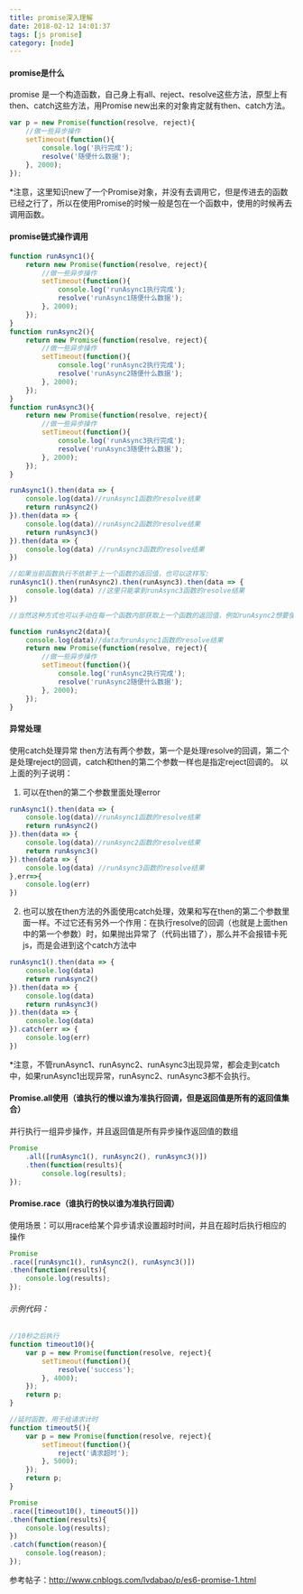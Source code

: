```yaml
---
title: promise深入理解
date: 2018-02-12 14:01:37
tags: [js promise]
category: [node]
---
```

#### promise是什么
promise 是一个构造函数，自己身上有all、reject、resolve这些方法，原型上有then、catch这些方法，用Promise new出来的对象肯定就有then、catch方法。
```javascript
var p = new Promise(function(resolve, reject){
    //做一些异步操作
    setTimeout(function(){
        console.log('执行完成');
        resolve('随便什么数据');
    }, 2000);
});
```

*注意，这里知识new了一个Promise对象，并没有去调用它，但是传进去的函数已经之行了，所以在使用Promise的时候一般是包在一个函数中，使用的时候再去调用函数。

#### promise链式操作调用

```javascript
function runAsync1(){
    return new Promise(function(resolve, reject){
        //做一些异步操作
        setTimeout(function(){
            console.log('runAsync1执行完成');
            resolve('runAsync1随便什么数据');
        }, 2000);
    });
}
function runAsync2(){
    return new Promise(function(resolve, reject){
        //做一些异步操作
        setTimeout(function(){
            console.log('runAsync2执行完成');
            resolve('runAsync2随便什么数据');
        }, 2000);
    });
}
function runAsync3(){
    return new Promise(function(resolve, reject){
        //做一些异步操作
        setTimeout(function(){
            console.log('runAsync3执行完成');
            resolve('runAsync3随便什么数据');
        }, 2000);
    });
}

runAsync1().then(data => {
    console.log(data)//runAsync1函数的resolve结果
    return runAsync2()
}).then(data => {
    console.log(data)//runAsync2函数的resolve结果
    return runAsync3()
}).then(data => {
    console.log(data) //runAsync3函数的resolve结果  
})

//如果当前函数执行不依赖于上一个函数的返回值，也可以这样写:
runAsync1().then(runAsync2).then(runAsync3).then(data => {
    console.log(data) //这里只能拿到runAsync3函数的resolve结果 
})

//当然这种方式也可以手动在每一个函数内部获取上一个函数的返回值，例如runAsync2想要使用runAsync1的返回值，runAsync2就得这样写：

function runAsync2(data){
    console.log(data)//data为runAsync1函数的resolve结果
    return new Promise(function(resolve, reject){
        //做一些异步操作
        setTimeout(function(){
            console.log('runAsync2执行完成');
            resolve('runAsync2随便什么数据');
        }, 2000);
    });
}
```
#### 异常处理
使用catch处理异常
then方法有两个参数，第一个是处理resolve的回调，第二个是处理reject的回调，catch和then的第二个参数一样也是指定reject回调的。
以上面的列子说明：
1. 可以在then的第二个参数里面处理error
```javascript
runAsync1().then(data => {
    console.log(data)//runAsync1函数的resolve结果
    return runAsync2()
}).then(data => {
    console.log(data)//runAsync2函数的resolve结果
    return runAsync3()
}).then(data => {
    console.log(data) //runAsync3函数的resolve结果  
},err=>{
    console.log(err)
})

```
2. 也可以放在then方法的外面使用catch处理，效果和写在then的第二个参数里面一样。不过它还有另外一个作用：在执行resolve的回调（也就是上面then中的第一个参数）时，如果抛出异常了（代码出错了），那么并不会报错卡死js，而是会进到这个catch方法中
```javascript
runAsync1().then(data => {
    console.log(data)
    return runAsync2()
}).then(data => {
    console.log(data)
    return runAsync3()
}).then(data => {
    console.log(data)    
}).catch(err => { 
    console.log(err)
})

```
*注意，不管runAsync1、runAsync2、runAsync3出现异常，都会走到catch中，如果runAsync1出现异常，runAsync2、runAsync3都不会执行。
#### Promise.all使用（谁执行的慢以谁为准执行回调，但是返回值是所有的返回值集合）
并行执行一组异步操作，并且返回值是所有异步操作返回值的数组
```javascript
Promise
    .all([runAsync1(), runAsync2(), runAsync3()])
    .then(function(results){
        console.log(results);
});
```
#### Promise.race（谁执行的快以谁为准执行回调）
使用场景：可以用race给某个异步请求设置超时时间，并且在超时后执行相应的操作
```javascript
Promise
.race([runAsync1(), runAsync2(), runAsync3()])
.then(function(results){
    console.log(results);
});
```
###### 示例代码：
```javascript
//10秒之后执行
function timeout10(){
    var p = new Promise(function(resolve, reject){
        setTimeout(function(){
            resolve('success');
        }, 4000);
    });
    return p;
}

//延时函数，用于给请求计时
function timeout5(){
    var p = new Promise(function(resolve, reject){
        setTimeout(function(){
            reject('请求超时');
        }, 5000);
    });
    return p;
}

Promise
.race([timeout10(), timeout5()])
.then(function(results){
    console.log(results);
})
.catch(function(reason){
    console.log(reason);
});
```

参考帖子：http://www.cnblogs.com/lvdabao/p/es6-promise-1.html
